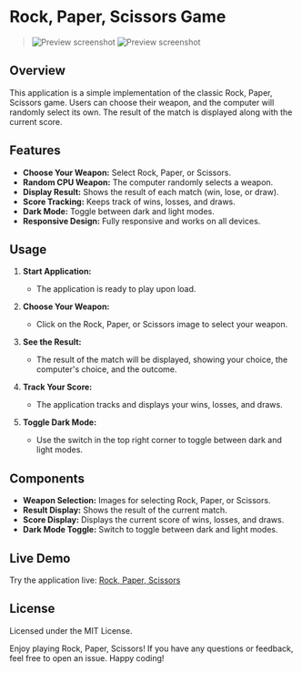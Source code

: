 # Rock, Paper, Scissors Game

> ![Preview screenshot](./src/assets/img/preview_RockPaperScissors.png)
> ![Preview screenshot](./src/assets/img/preview_RockPaperScissorsDark.png)


## Overview
This application is a simple implementation of the classic Rock, Paper, Scissors game. Users can choose their weapon, and the computer will randomly select its own. The result of the match is displayed along with the current score.

## Features
- **Choose Your Weapon:** Select Rock, Paper, or Scissors.
- **Random CPU Weapon:** The computer randomly selects a weapon.
- **Display Result:** Shows the result of each match (win, lose, or draw).
- **Score Tracking:** Keeps track of wins, losses, and draws.
- **Dark Mode:** Toggle between dark and light modes.
- **Responsive Design:** Fully responsive and works on all devices.

## Usage
1. **Start Application:**
   - The application is ready to play upon load.

2. **Choose Your Weapon:**
   - Click on the Rock, Paper, or Scissors image to select your weapon.

3. **See the Result:**
   - The result of the match will be displayed, showing your choice, the computer's choice, and the outcome.

4. **Track Your Score:**
   - The application tracks and displays your wins, losses, and draws.

5. **Toggle Dark Mode:**
   - Use the switch in the top right corner to toggle between dark and light modes.

## Components
- **Weapon Selection:** Images for selecting Rock, Paper, or Scissors.
- **Result Display:** Shows the result of the current match.
- **Score Display:** Displays the current score of wins, losses, and draws.
- **Dark Mode Toggle:** Switch to toggle between dark and light modes.

## Live Demo
Try the application live: [Rock, Paper, Scissors](https://scheresteinpapier1688.netlify.app)

## License
Licensed under the MIT License.

Enjoy playing Rock, Paper, Scissors! If you have any questions or feedback, feel free to open an issue. Happy coding!
